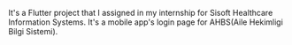 It's a Flutter project that I assigned in my internship for Sisoft Healthcare Information Systems. It's a mobile app's login page for AHBS(Aile Hekimligi Bilgi Sistemi). 
